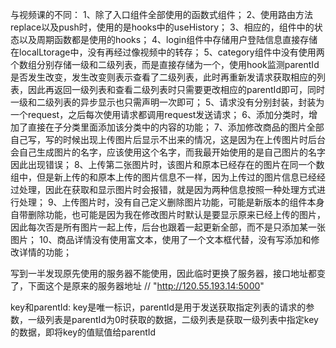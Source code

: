 与视频课的不同：
1、除了入口组件全部使用的函数式组件；
2、使用路由方法replace以及push时，使用的是hooks中的useHistory；
3、相应的，组件中的状态以及周期函数都是使用的hooks；
4、login组件中存储用户登陆信息直接存储在localLtorage中，没有再经过像视频中的转存；
5、category组件中没有使用两个数组分别存储一级和二级列表，而是直接存储为一个，使用hook监测parentId是否发生改变，发生改变则表示查看了二级列表，此时再重新发请求获取相应的列表，因此再返回一级列表和查看二级列表时只需要更改相应的parentId即可，同时一级和二级列表的异步显示也只需声明一次即可；
5、请求没有分别封装，封装为一个request，之后每次使用请求都调用request发送请求；
6、添加分类时，增加了直接在子分类里面添加该分类中的内容的功能；
7、添加修改商品的图片全部自己写，写的时候出现上传图片后显示不出来的情况，这是因为在上传图片时后台会自己生成图片的名字，应该使用这个名字，而我最开始使用的是自己图片的名字因此出现错误；
8、上传第二张图片时，该图片和原本已经存在的图片在同一个数组中，但是新上传的和原本上传的图片信息不一样，因为上传过的图片信息已经经过处理，因此在获取和显示图片时会报错，就是因为两种信息按照一种处理方式进行处理；
9、上传图片时，没有自己定义删除图片功能，可能是新版本的组件本身自带删除功能，也可能是因为我在修改图片时默认是要显示原来已经上传的图片，因此每次否是所有图片一起上传，后台也跟着一起更新全部，而不是只添加某一张图片；
10、商品详情没有使用富文本，使用了一个文本框代替，没有写添加和修改详情的功能；



写到一半发现原先使用的服务器不能使用，因此临时更换了服务器，接口地址都变了，下面这个是原来的服务器地址
// "http://120.55.193.14:5000"

key和parentId:
key是唯一标识，parentId是用于发送获取指定列表的请求的参数，一级列表是parentId为0时获取的数据，二级列表是获取一级列表中指定key的数据，即将key的值赋值给parentId